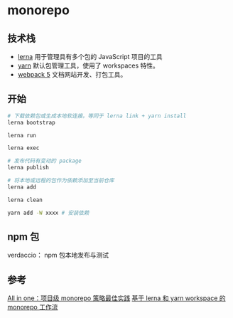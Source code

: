 # monorepo

## 技术栈

- [lerna](https://lerna.js.org/) 用于管理具有多个包的 JavaScript 项目的工具
- [yarn](https://classic.yarnpkg.com/en/docs/workspaces) 默认包管理工具，使用了 workspaces 特性。
- [webpack 5](https://webpack.docschina.org/) 文档网站开发、打包工具。

## 开始

```bash
# 下载依赖包或生成本地软连接。等同于 lerna link + yarn install
lerna bootstrap

lerna run

lerna exec

# 发布代码有变动的 package
lerna publish

# 将本地或远程的包作为依赖添加至当前仓库
lerna add

lerna clean

yarn add -W xxxx # 安装依赖
```

## npm 包

verdaccio： npm 包本地发布与测试

## 参考

[All in one：项目级 monorepo 策略最佳实践](https://segmentfault.com/a/1190000039157365)
[基于 lerna 和 yarn workspace 的 monorepo 工作流](https://zhuanlan.zhihu.com/p/71385053)
